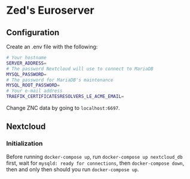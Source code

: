 # Zed's Euroserver

## Configuration

Create an .env file with the following:

```bash
# Your hostname
SERVER_ADDRESS=
# The password Nextcloud will use to connect to MariaDB
MYSQL_PASSWORD=
# The password for MariaDB's maintenance
MYSQL_ROOT_PASSWORD=
# Your e-mail address
TRAEFIK_CERTIFICATESRESOLVERS_LE_ACME_EMAIL=
```

Change ZNC data by going to `localhost:6697`.

## Nextcloud

### Initialization

Before running `docker-compose up`, run `docker-compose up nextcloud_db` first, wait for `mysqld: ready for connections`, then `docker-compose down`, then and only then should you run `docker-compose up`.